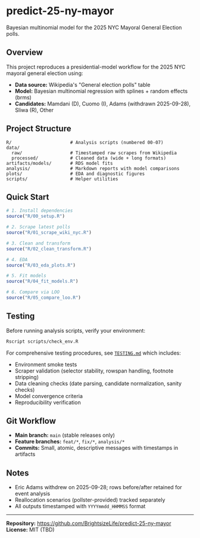 # predict-25-ny-mayor

Bayesian multinomial model for the 2025 NYC Mayoral General Election polls.

## Overview

This project reproduces a presidential-model workflow for the 2025 NYC mayoral general election using:
- **Data source:** Wikipedia's "General election polls" table
- **Model:** Bayesian multinomial regression with splines + random effects (brms)
- **Candidates:** Mamdani (D), Cuomo (I), Adams (withdrawn 2025-09-28), Sliwa (R), Other

## Project Structure

```
R/                      # Analysis scripts (numbered 00-07)
data/
  raw/                  # Timestamped raw scrapes from Wikipedia
  processed/            # Cleaned data (wide + long formats)
artifacts/models/       # RDS model fits
analysis/               # Markdown reports with model comparisons
plots/                  # EDA and diagnostic figures
scripts/                # Helper utilities
```

## Quick Start

```r
# 1. Install dependencies
source("R/00_setup.R")

# 2. Scrape latest polls
source("R/01_scrape_wiki_nyc.R")

# 3. Clean and transform
source("R/02_clean_transform.R")

# 4. EDA
source("R/03_eda_plots.R")

# 5. Fit models
source("R/04_fit_models.R")

# 6. Compare via LOO
source("R/05_compare_loo.R")
```

## Testing

Before running analysis scripts, verify your environment:

```bash
Rscript scripts/check_env.R
```

For comprehensive testing procedures, see [`TESTING.md`](TESTING.md) which includes:
- Environment smoke tests
- Scraper validation (selector stability, rowspan handling, footnote stripping)
- Data cleaning checks (date parsing, candidate normalization, sanity checks)
- Model convergence criteria
- Reproducibility verification

## Git Workflow

- **Main branch:** `main` (stable releases only)
- **Feature branches:** `feat/*`, `fix/*`, `analysis/*`
- **Commits:** Small, atomic, descriptive messages with timestamps in artifacts

## Notes

- Eric Adams withdrew on 2025-09-28; rows before/after retained for event analysis
- Reallocation scenarios (pollster-provided) tracked separately
- All outputs timestamped with `YYYYmmdd_HHMMSS` format

---

**Repository:** https://github.com/BrightsizeLife/predict-25-ny-mayor
**License:** MIT (TBD)
